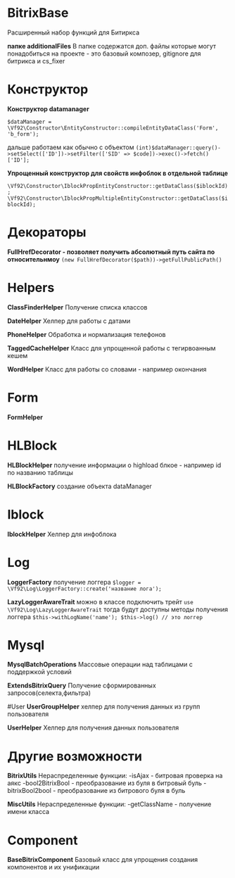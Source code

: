 # BitrixBase
Расширенный набор функций для Битиркса

**папке additionalFiles**
В папке содержатся доп. файлы которые могут понадобиться на проекте - это базовый композер, gitignore для битрикса и cs_fixer

# Конструктор
**Конструктор datamanager**

`$dataManager = \Vf92\Constructor\EntityConstructor::compileEntityDataClass('Form', 'b_form');`

дальше работаем как обычно с объектом
`(int)$dataManager::query()->setSelect(['ID'])->setFilter(['SID' => $code])->exec()->fetch()['ID'];` 

**Упрощенный конструктор для свойств инфоблок в отдельной таблице**

`\Vf92\Constructor\IblockPropEntityConstructor::getDataClass($iblockId);`
`\Vf92\Constructor\IblockPropMultipleEntityConstructor::getDataClass($iblockId);`

# Декораторы
**FullHrefDecorator - позволяет получить абсолютный путь сайта по относительнмоу**
`(new FullHrefDecorator($path))->getFullPublicPath()`

# Helpers
**ClassFinderHelper**
Получение списка классов

**DateHelper**
Хелпер для работы с датами

**PhoneHelper**
Обработка и нормализация телефонов

**TaggedCacheHelper**
Класс для упрощенной работы с тегирвоанным кешем

**WordHelper**
Класс для работы со словами - например окончания

# Form
**FormHelper**

# HLBlock
**HLBlockHelper**
получение информации о highload блкое - например id по названию таблицы

**HLBlockFactory**
создание объекта dataManager

# Iblock
**IblockHelper**
Хелпер для инфоблока

# Log
**LoggerFactory**
получение логгера
`$logger = \Vf92\Log\LoggerFactory::create('название лога');`

**LazyLoggerAwareTrait**
можно в классе подключить трейт 
`use \Vf92\Log\LazyLoggerAwareTrait`
тогда будут доступны методы получения логгера
`$this->withLogName('name');
$this->log() // это логгер`

# Mysql
**MysqlBatchOperations**
Массовые операции над таблицами с поддержкой условий

**ExtendsBitrixQuery**
Получение сформированных запросов(селекта,фильтра)

#User
**UserGroupHelper**
хелпер для получения данных из групп пользователя

**UserHelper**
Хелпер для получения данных пользователя

# Другие возможности
**BitrixUtils**
Нераспределенные функции:
-isAjax - битровая проверка на аякс
-bool2BitrixBool - преобразование из буля в битровый буль
-bitrixBool2bool - преобразование из битрового буля в буль

**MiscUtils**
Нераспределенные функции:
-getClassName - получение имени класса

# Component
**BaseBitrixComponent**
Базовый класс для упрощения создания компонентов и их унификации